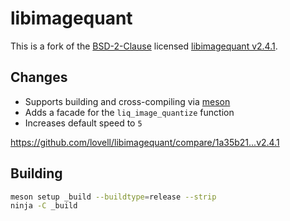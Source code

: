 # libimagequant

This is a fork of the [BSD-2-Clause](COPYRIGHT) licensed
[libimagequant v2.4.1](https://github.com/ImageOptim/libimagequant/releases/tag/2.4.1).

## Changes

* Supports building and cross-compiling via [meson](https://mesonbuild.com/)
* Adds a facade for the `liq_image_quantize` function
* Increases default speed to `5`

https://github.com/lovell/libimagequant/compare/1a35b21...v2.4.1

## Building

```sh
meson setup _build --buildtype=release --strip
ninja -C _build
```
